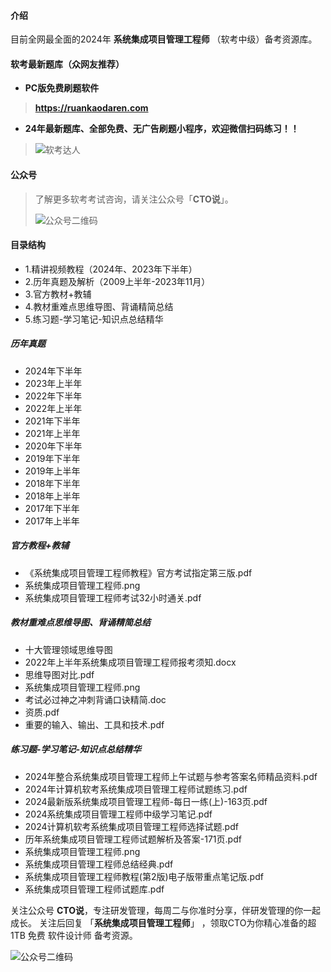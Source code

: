#### 介绍
目前全网最全面的2024年 **系统集成项目管理工程师** （软考中级）备考资源库。


#### 软考最新题库（众网友推荐）

 - **PC版免费刷题软件**
>
> **https://ruankaodaren.com**


 - **24年最新题库、全部免费、无广告刷题小程序，欢迎微信扫码练习！！**
>
>![软考达人](https://chaidingoss.oss-cn-hangzhou.aliyuncs.com/ruankao/share/%E4%BF%A1%E6%81%AF%E7%B3%BB%E7%BB%9F%E9%A1%B9%E7%9B%AE%E7%AE%A1%E7%90%86%E5%B8%88-github.png?x-oss-process=image/resize,w_258,h_258,limit_0)


#### 公众号
> 了解更多软考考试咨询，请关注公众号「**CTO说**」。
>
> ![公众号二维码](https://chaidingoss.oss-cn-hangzhou.aliyuncs.com/qrcode.jpg)
#### 目录结构
 - 1.精讲视频教程（2024年、2023年下半年）
 - 2.历年真题及解析（2009上半年-2023年11月）
 - 3.官方教材+教辅
 - 4.教材重难点思维导图、背诵精简总结
 - 5.练习题-学习笔记-知识点总结精华

##### 历年真题
 - 2024年下半年
 - 2023年上半年
 - 2022年下半年
 - 2022年上半年
 - 2021年下半年
 - 2021年上半年
 - 2020年下半年
 - 2019年下半年
 - 2019年上半年
 - 2018年下半年
 - 2018年上半年
 - 2017年下半年
 - 2017年上半年
   
##### 官方教程+教辅
 - 《系统集成项目管理工程师教程》官方考试指定第三版.pdf
 - 系统集成项目管理工程师.png
 - 系统集成项目管理工程师考试32小时通关.pdf
 
##### 教材重难点思维导图、背诵精简总结
 - 十大管理领域思维导图
 - 2022年上半年系统集成项目管理工程师报考须知.docx
 - 思维导图对比.pdf
 - 系统集成项目管理工程师.png
 - 考试必过神之冲刺背诵口诀精简.doc
 - 资质.pdf
 - 重要的输入、输出、工具和技术.pdf
 
##### 练习题-学习笔记-知识点总结精华
 - 2024年整合系统集成项目管理工程师上午试题与参考答案名师精品资料.pdf
 - 2024年计算机软考系统集成项目管理工程师试题练习.pdf
 - 2024最新版系统集成项目管理工程师-每日一练(上)-163页.pdf
 - 2024系统集成项目管理工程师中级学习笔记.pdf
 - 2024计算机软考系统集成项目管理工程师选择试题.pdf
 - 历年系统集成项目管理工程师试题解析及答案-171页.pdf
 - 系统集成项目管理工程师.png
 - 系统集成项目管理工程师总结经典.pdf
 - 系统集成项目管理工程师教程(第2版)电子版带重点笔记版.pdf
 - 系统集成项目管理工程师试题库.pdf
 
关注公众号 **CTO说**，专注研发管理，每周二与你准时分享，伴研发管理的你一起成长。
关注后回复 「**系统集成项目管理工程师**」 ，领取CTO为你精心准备的超 1TB 免费 软件设计师 备考资源。


![公众号二维码](https://chaidingoss.oss-cn-hangzhou.aliyuncs.com/qrcode.jpg)
